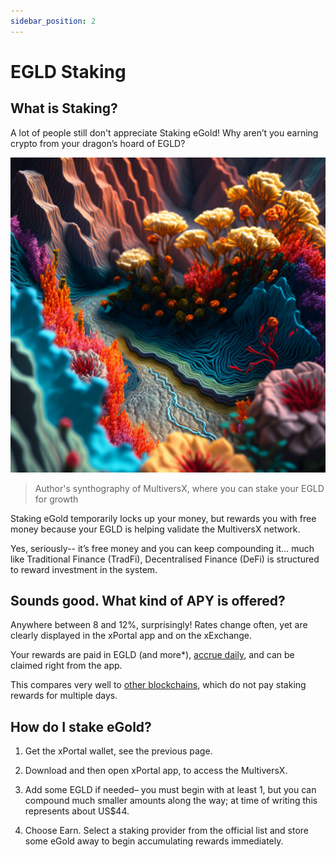 ```yaml
---
sidebar_position: 2
---
```


# EGLD Staking

## What is Staking?
A lot of people still don't appreciate Staking eGold! Why aren’t you earning crypto from your dragon’s hoard of EGLD?

![multiversX staking is like growing your wealth w the blockchain](./threadland.png)
> Author's synthography of MultiversX, where you can stake your EGLD for growth

Staking eGold temporarily locks up your money, but rewards you with free money because your EGLD is helping validate the MultiversX network.

Yes, seriously-- it’s free money and you can keep compounding it… much like Traditional Finance (TradFi), Decentralised Finance (DeFi) is structured to reward investment in the system.

## Sounds good. What kind of APY is offered?

Anywhere between 8 and 12%, surprisingly! Rates change often, yet are clearly displayed in the xPortal app and on the xExchange.

Your rewards are paid in EGLD (and more*), [accrue daily](https://help.maiar.com/en/articles/5080071-when-are-rewards-distributed), and can be claimed right from the app.

This compares very well to [other blockchains](https://defirate.com/staking/sol), which do not pay staking rewards for multiple days.

## How do I stake eGold?
1. Get the xPortal wallet, see the previous page. 

2. Download and then open xPortal app, to access the MultiversX. 

3. Add some EGLD if needed– you must begin with at least 1, but you can compound much smaller amounts along the way; at time of writing this represents about US$44.

4. Choose Earn. Select a staking provider from the official list and store some eGold away to begin accumulating rewards immediately.

